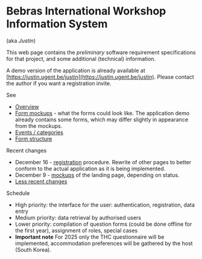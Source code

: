 # Bebras International Workshop Information System

(aka *Justin*)

This web page contains the *preliminary* software requirement specifications for that project, 
and some additional (technical) information.

A demo version of the application is already available at
[https://justin.ugent.be/justin](https://justin.ugent.be/justin). Please contact the author
if you want a registration invite.

See
* [Overview](overview.md)
* [Form mockups](mockups/formpage1.html) - what the forms could look like. The application demo already
   contains some forms, which may differ slightly in appearance from the mockups. 
* [Events / categories](events.md)
* [Form structure](forms.md)

Recent changes
* December 16 - [registration](overview.md#registration) procedure. Rewrite of other pages to
  better conform to the actual application as it is being implemented.
* December 9 - [mockups](mockups/pending.html) of the landing page, depending on status.
* [Less recent changes](changes.md)

Schedule
* High priority: the interface for the user: authentication, registration, data entry
* Medium priority: data retrieval by authorised users
* Lower priority: compilation of question forms (could be done offline for the first year), assignment of roles, special cases
* **Important note** For 2025 only the THC questionnaire will be implemented, 
  accommodation preferences will be gathered by the host (South Korea). 

